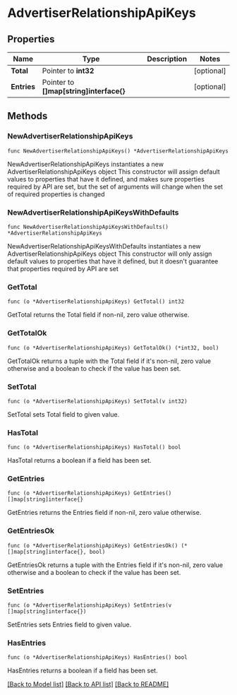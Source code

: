 # AdvertiserRelationshipApiKeys

## Properties

Name | Type | Description | Notes
------------ | ------------- | ------------- | -------------
**Total** | Pointer to **int32** |  | [optional] 
**Entries** | Pointer to **[]map[string]interface{}** |  | [optional] 

## Methods

### NewAdvertiserRelationshipApiKeys

`func NewAdvertiserRelationshipApiKeys() *AdvertiserRelationshipApiKeys`

NewAdvertiserRelationshipApiKeys instantiates a new AdvertiserRelationshipApiKeys object
This constructor will assign default values to properties that have it defined,
and makes sure properties required by API are set, but the set of arguments
will change when the set of required properties is changed

### NewAdvertiserRelationshipApiKeysWithDefaults

`func NewAdvertiserRelationshipApiKeysWithDefaults() *AdvertiserRelationshipApiKeys`

NewAdvertiserRelationshipApiKeysWithDefaults instantiates a new AdvertiserRelationshipApiKeys object
This constructor will only assign default values to properties that have it defined,
but it doesn't guarantee that properties required by API are set

### GetTotal

`func (o *AdvertiserRelationshipApiKeys) GetTotal() int32`

GetTotal returns the Total field if non-nil, zero value otherwise.

### GetTotalOk

`func (o *AdvertiserRelationshipApiKeys) GetTotalOk() (*int32, bool)`

GetTotalOk returns a tuple with the Total field if it's non-nil, zero value otherwise
and a boolean to check if the value has been set.

### SetTotal

`func (o *AdvertiserRelationshipApiKeys) SetTotal(v int32)`

SetTotal sets Total field to given value.

### HasTotal

`func (o *AdvertiserRelationshipApiKeys) HasTotal() bool`

HasTotal returns a boolean if a field has been set.

### GetEntries

`func (o *AdvertiserRelationshipApiKeys) GetEntries() []map[string]interface{}`

GetEntries returns the Entries field if non-nil, zero value otherwise.

### GetEntriesOk

`func (o *AdvertiserRelationshipApiKeys) GetEntriesOk() (*[]map[string]interface{}, bool)`

GetEntriesOk returns a tuple with the Entries field if it's non-nil, zero value otherwise
and a boolean to check if the value has been set.

### SetEntries

`func (o *AdvertiserRelationshipApiKeys) SetEntries(v []map[string]interface{})`

SetEntries sets Entries field to given value.

### HasEntries

`func (o *AdvertiserRelationshipApiKeys) HasEntries() bool`

HasEntries returns a boolean if a field has been set.


[[Back to Model list]](../README.md#documentation-for-models) [[Back to API list]](../README.md#documentation-for-api-endpoints) [[Back to README]](../README.md)



